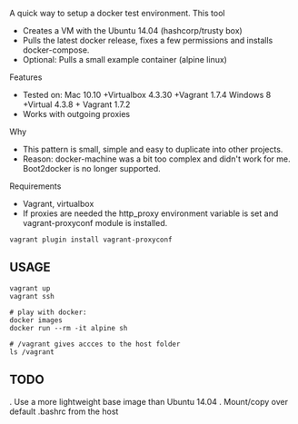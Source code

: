 
A quick way to setup a docker test environment. This tool
 * Creates a VM with the Ubuntu 14.04 (hashcorp/trusty box)
 * Pulls the latest docker release, fixes a few permissions and installs docker-compose. 
 * Optional: Pulls a small example container (alpine linux)

Features
 * Tested on: 
   Mac 10.10 +Virtualbox 4.3.30 +Vagrant 1.7.4
   Windows 8 +Virtual 4.3.8 + Vagrant 1.7.2
 * Works with outgoing proxies

Why
 * This pattern is small, simple and easy to duplicate into other projects.
 * Reason: docker-machine was a bit too complex and didn't work for me. Boot2docker is no longer supported.

Requirements
 * Vagrant, virtualbox
 * If proxies are needed the http_proxy environment variable is set and vagrant-proxyconf module is installed.
```
vagrant plugin install vagrant-proxyconf
```


USAGE
-----
```
vagrant up
vagrant ssh

# play with docker:
docker images
docker run --rm -it alpine sh

# /vagrant gives accces to the host folder
ls /vagrant
```


TODO
----
. Use a more lightweight base image than Ubuntu 14.04
. Mount/copy over default .bashrc from the host

